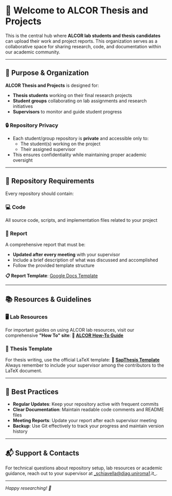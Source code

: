 # 👋 Welcome to ALCOR Thesis and Projects

This is the central hub where **ALCOR lab students and thesis candidates** can upload their work and project reports. This organization serves as a collaborative space for sharing research, code, and documentation within our academic community.

---

## 🎯 Purpose & Organization

**ALCOR Thesis and Projects** is designed for:
- **Thesis students** working on their final research projects
- **Student groups** collaborating on lab assignments and research initiatives
- **Supervisors** to monitor and guide student progress

### 🔒 Repository Privacy
- Each student/group repository is **private** and accessible only to:
  - The student(s) working on the project
  - Their assigned supervisor
- This ensures confidentiality while maintaining proper academic oversight

---

## 📁 Repository Requirements

Every repository should contain:

### 💻 **Code**
All source code, scripts, and implementation files related to your project

### 📄 **Report**
A comprehensive report that must be:
- **Updated after every meeting** with your supervisor
- Include a brief description of what was discussed and accomplished
- Follow the provided template structure

**📋 Report Template**: [Google Docs Template](https://docs.google.com/document/d/1_7oQEP0PysIMudKSy8AqRT6YQ8rtlfWIV4TsVVMGJC8/edit?usp=sharing)

---

## 📚 Resources & Guidelines

### 🖥️ **Lab Resources**
For important guides on using ALCOR lab resources, visit our comprehensive **"How To" site**:
**🔗 [ALCOR How-To Guide](https://sites.google.com/diag.uniroma1.it/how-to-alcor/eng?authuser=0)**

### 📑 **Thesis Template**
For thesis writing, use the official LaTeX template:
**🔗 [SapThesis Template](https://ctan.org/pkg/sapthesis)**
Always remember to include your supervisor among the contributors to the LaTeX document.

---

## 🤝 Best Practices

- **Regular Updates**: Keep your repository active with frequent commits
- **Clear Documentation**: Maintain readable code comments and README files
- **Meeting Reports**: Update your report after each supervisor meeting
- **Backup**: Use Git effectively to track your progress and maintain version history

---

## 📬 Support & Contacts

For technical questions about repository setup, lab resources or academic guidance, reach out to your supervisor at _schiavella@diag.uniroma1.it_.

---

*Happy researching! 🚀*


